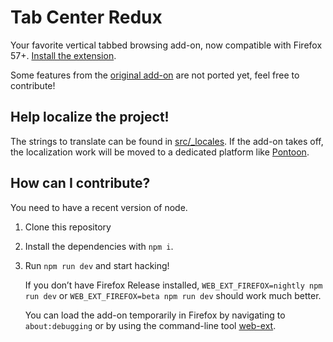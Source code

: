 # Tab Center Redux

Your favorite vertical tabbed browsing add-on, now compatible with Firefox 57+.
[Install the extension](https://addons.mozilla.org/firefox/addon/tab-center-redux/).

Some features from the [original add-on](https://github.com/bwinton/TabCenter/) are not ported yet, feel free to contribute!

## Help localize the project!
The strings to translate can be found in [src/_locales](https://github.com/eoger/tabcenter-redux/tree/master/src/_locales).
If the add-on takes off, the localization work will be moved to a dedicated platform like [Pontoon](https://pontoon.mozilla.org/).

## How can I contribute?

You need to have a recent version of node.
1. Clone this repository
2. Install the dependencies with `npm i`.
3. Run `npm run dev` and start hacking!

   If you don’t have Firefox Release installed, `WEB_EXT_FIREFOX=nightly npm run dev` or `WEB_EXT_FIREFOX=beta npm run dev` should work much better.

   You can load the add-on temporarily in Firefox by navigating to `about:debugging` or by using the command-line tool [web-ext](https://developer.mozilla.org/Add-ons/WebExtensions/Getting_started_with_web-ext).

